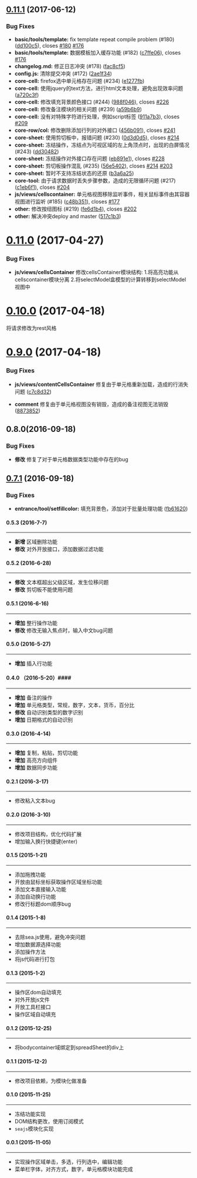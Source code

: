 <a name="0.11.1"></a>
## [0.11.1](https://github.com/iCloudWorkGroup/fengniao/compare/v0.11.0...v0.11.1) (2017-06-12)


### Bug Fixes

* **basic/tools/template:** fix template repeat compile problem (#180) ([dd100c5](https://github.com/iCloudWorkGroup/fengniao/commit/dd100c5)), closes [#180](https://github.com/iCloudWorkGroup/fengniao/issues/180) [#176](https://github.com/iCloudWorkGroup/fengniao/issues/176)
* **basic/tools/template:** 数据模板加入缓存功能 (#182) ([c7ffe06](https://github.com/iCloudWorkGroup/fengniao/commit/c7ffe06)), closes [#176](https://github.com/iCloudWorkGroup/fengniao/issues/176)
* **changelog.md:** 修正日志冲突 (#178) ([fac8cf5](https://github.com/iCloudWorkGroup/fengniao/commit/fac8cf5))
* **config.js:** 清除提交冲突 (#172) ([2ae1f34](https://github.com/iCloudWorkGroup/fengniao/commit/2ae1f34))
* **core-cell:** firefox选中单元格存在问题 (#234) ([e1277fb](https://github.com/iCloudWorkGroup/fengniao/commit/e1277fb))
* **core-cell:** 使用jquery的text方法，进行html文本处理，避免出现效率问题 ([a720c3f](https://github.com/iCloudWorkGroup/fengniao/commit/a720c3f))
* **core-cell:** 修改填充背景颜色接口 (#244) ([988f046](https://github.com/iCloudWorkGroup/fengniao/commit/988f046)), closes [#226](https://github.com/iCloudWorkGroup/fengniao/issues/226)
* **core-cell:** 修改备注模块的相关问题 (#239) ([a59b6b9](https://github.com/iCloudWorkGroup/fengniao/commit/a59b6b9))
* **core-cell:** 没有对特殊字符进行处理，例如script标签 ([911a7b3](https://github.com/iCloudWorkGroup/fengniao/commit/911a7b3)), closes [#209](https://github.com/iCloudWorkGroup/fengniao/issues/209)
* **core-row/col:** 修改删除添加行列的对外接口 ([456b091](https://github.com/iCloudWorkGroup/fengniao/commit/456b091)), closes [#241](https://github.com/iCloudWorkGroup/fengniao/issues/241)
* **core-sheet:** 使用剪切板中，报错问题 (#230) ([0d3d0d5](https://github.com/iCloudWorkGroup/fengniao/commit/0d3d0d5)), closes [#214](https://github.com/iCloudWorkGroup/fengniao/issues/214)
* **core-sheet:** 冻结操作，冻结点为可视区域的左上角顶点时，出现的白屏情况 (#243) ([dd30482](https://github.com/iCloudWorkGroup/fengniao/commit/dd30482))
* **core-sheet:** 冻结操作对外接口存在问题 ([eb891e1](https://github.com/iCloudWorkGroup/fengniao/commit/eb891e1)), closes [#228](https://github.com/iCloudWorkGroup/fengniao/issues/228)
* **core-sheet:** 剪切板操作混乱  (#235) ([56e5402](https://github.com/iCloudWorkGroup/fengniao/commit/56e5402)), closes [#214](https://github.com/iCloudWorkGroup/fengniao/issues/214) [#203](https://github.com/iCloudWorkGroup/fengniao/issues/203)
* **core-sheet:** 暂时不支持冻结状态的还原 ([b3a6a25](https://github.com/iCloudWorkGroup/fengniao/commit/b3a6a25))
* **core-tool:** 由于请求数据时丢失步骤参数，造成的无限循环问题 (#217) ([c1eb6f1](https://github.com/iCloudWorkGroup/fengniao/commit/c1eb6f1)), closes [#204](https://github.com/iCloudWorkGroup/fengniao/issues/204)
* **js/views/cellscontainer:** 单元格视图移除监听事件，相关鼠标事件由其容器视图进行监听 (#185) ([c48b351](https://github.com/iCloudWorkGroup/fengniao/commit/c48b351)), closes [#177](https://github.com/iCloudWorkGroup/fengniao/issues/177)
* **other:** 修改按纽图标 (#219) ([fe6d1b4](https://github.com/iCloudWorkGroup/fengniao/commit/fe6d1b4)), closes [#202](https://github.com/iCloudWorkGroup/fengniao/issues/202)
* **other:** 解决冲突deploy and master ([517c1b3](https://github.com/iCloudWorkGroup/fengniao/commit/517c1b3))




<a name="0.11.0"></a>
# [0.11.0](https://github.com/iCloudWorkGroup/fengniao/compare/v0.10.0...v0.11.0) (2017-04-27)

### Bug Fixes

* **js/views/cellsContainer** 修改cellsContainer模块结构:
		1.将高亮功能从cellscontainer模块分离
		2.将selectModel盒模型的计算转移到selectModel视图中

<a name="0.10.0"></a>
# [0.10.0](https://github.com/iCloudWorkGroup/fengniao/compare/v0.9.0...v0.10.0) (2017-04-18)
将请求修改为rest风格
<a name="0.9.0"></a>
# [0.9.0](https://github.com/iCloudWorkGroup/fengniao/compare/v0.8.0...v0.9.0) (2017-04-18)

### Bug Fixes

* **js/views/contentCellsContainer** 修复由于单元格重新加载，造成的行消失问题 ([c7c8d32](https://github.com/iCloudWorkGroup/fengniao/commit/c7c8d32))

* **comment** 修复由于单元格视图没有销毁，造成的备注视图无法销毁  ([8873852](https://github.com/iCloudWorkGroup/fengniao/commit/8873852))

## 0.8.0(2016-09-18)

### Bug Fixes
- **修改** 修复了对于单元格数据类型功能中存在的bug

<a name="0.7.1"></a>
## [0.7.1](https://github.com/iCloudWorkGroup/fengniao/compare/v0.7.0...v0.7.1) (2016-09-18)


### Bug Fixes

* **entrance/tool/setfillcolor:** 填充背景色，添加对于批量处理功能 ([fb61620](https://github.com/iCloudWorkGroup/fengniao/commit/fb61620))


#### 0.5.3 (2016-7-7) ####
-----------
- **新增** 区域删除功能
- **修改** 对外开放接口，添加数据过滤功能

#### 0.5.2 (2016-6-28) ####
------------
- **修改** 文本框超出父级区域，发生位移问题
- **修改** 剪切板不能使用问题

#### 0.5.1 (2016-6-16) ####
------------
- **增加** 整行操作功能
- **修改** 修改无输入焦点时，输入中文bug问题

#### 0.5.0 (2016-5-27) ####
------------
- **增加** 插入行功能

#### 0.4.0 （2016-5-20）####
------------
- **增加** 备注的操作
- **增加** 单元格类型，常规，数字，文本，货币，百分比
- **修改** 自动识别类型的数字识别
- **增加** 日期格式的自动识别

#### 0.3.0 (2016-4-14) ####
------------
- **增加** 复制，粘贴，剪切功能
- **增加** 高亮方向组件
- **增加** 数据同步功能

#### 0.2.1 (2016-3-17) ####
------------
- 修改粘入文本bug

#### 0.2.0 (2016-3-10) ####
------------
- 修改项目结构，优化代码扩展
- 增加输入换行快捷键(enter)

#### 0.1.5  (2015-1-21) ####
------------
- 添加拖拽功能
- 开放由鼠标坐标获取操作区域坐标功能
- 添加文本直接输入功能
- 添加自动换行功能
- 修改行标题dom顺序bug

#### 0.1.4  (2015-1-8) ####
------------
- 去除sea.js使用，避免冲突问题
- 增加数据源选择功能
- 添加操作方法
- 将js代码进行打包

#### 0.1.3  (2015-1-2) ####
----------
- 操作区dom自动填充
- 对外开放js文件
- 开放工具栏接口
- 操作区域自动填充

#### 0.1.2  (2015-12-25) ####
-------
- 将bodycontainer域绑定到spreadSheet的div上

#### 0.1.1  (2015-12-2) ####
----------
- 修改项目依赖，为模块化做准备

#### 0.1.0  (2015-11-25) ####
----------
- 冻结功能实现
- DOM结构更改，使用订阅模式
- `seajs`模块化实现

#### 0.0.1 (2015-11-05) ####
----------
- 实现操作区域单击，多选，行列选中，编辑功能
- 菜单栏字体，对齐方式，数字，单元格模块功能完成
